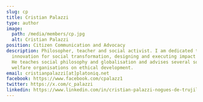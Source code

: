 ```yaml
---
slug: cp
title: Cristian Palazzi
type: author
image:
  path: /media/members/cp.jpg
  alt: Cristian Palazzi
position: Citizen Communication and Advocacy
description: Philosopher, teacher and social activist. I am dedicated to
  innovation for social transformation, designing and executing impact projects.
  He teaches social philosophy and globalisation and advises several social
  welfare organisations on ethical development.
email: cristianpalazzi[at]platoniq.net
facebook: https://www.facebook.com/cpalazz1
twitter: https://x.com/c_palazzi
linkedin: https://www.linkedin.com/in/cristian-palazzi-nogues-de-trujillo-56500ab5
---
```

